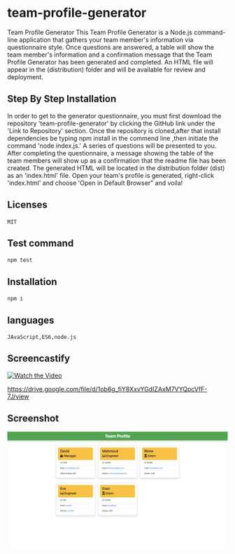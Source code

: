 # team-profile-generator

Team Profile Generator
This Team Profile Generator is a Node.js command-line application that gathers your team member's information via questionnaire style. Once questions are answered, a table will show the team member's information and a confirmation message that the Team Profile Generator has been generated and completed. An HTML file will appear in the (distribution) folder and will be available for review and deployment.

## Step By Step Installation

In order to get to the generator questionnaire, you must first download the repository 'team-profile-generator' by clicking the GitHub link under the 'Link to Repository' section. Once the repository is cloned,after that install dependencies be typing npm install in the commend line ,then initiate the command 'node index.js.' A series of questions will be presented to you. After completing the questionnaire, a message showing the table of the team members will show up as a confirmation that the readme file has been created. The generated HTML will be located in the distribution folder (dist) as an 'index.html' file. Open your team's profile is generated, right-click 'index.html' and choose 'Open in Default Browser" and voila!

## Licenses

```${blackBlink.name}
MIT
```

## Test command

```${blackBlink.name}
npm test
```

## Installation

```${blackBlink.name}
npm i
```

## languages

```${blackBlink.name}
JAvaScript,ES6,node.js
```

## Screencastify

[![Watch the Video](https://img.youtube.com/vi/o-oflxz55DM/0.jpg)](https://youtu.be/o-oflxz55DM "Team Profile Generator")

<https://drive.google.com/file/d/1ob6g_fjY8XxvYGdIZAxM7VYQpcVfF-7J/view>

## Screenshot

![Screenshot](assets/imges/Team-1.png)
